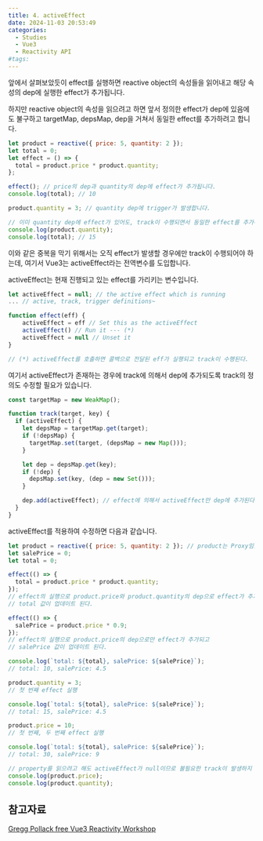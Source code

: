 ```yaml
---
title: 4. activeEffect
date: 2024-11-03 20:53:49
categories:
  - Studies
  - Vue3
  - Reactivity API
#tags:
---
```

앞에서 살펴보았듯이 effect를 실행하면 reactive object의 속성들을 읽어내고 해당 속성의 dep에 실행한 effect가 추가됩니다.

하지만 reactive object의 속성을 읽으려고 하면 앞서 정의한 effect가 dep에 있음에도 불구하고 targetMap, depsMap, dep을 거쳐서 동일한 effect를 추가하려고 합니다.

```js
let product = reactive({ price: 5, quantity: 2 });
let total = 0;
let effect = () => {
  total = product.price * product.quantity;
};

effect(); // price의 dep과 quantity의 dep에 effect가 추가됩니다.
console.log(total); // 10

product.quantity = 3; // quantity dep에 trigger가 발생합니다.

// 이미 quantity dep에 effect가 있어도, track이 수행되면서 동일한 effect를 추가하려고 합니다.
console.log(product.quantity);
console.log(total); // 15
```

이와 같은 중복을 막기 위해서는 오직 effect가 발생할 경우에만 track이 수행되어야 하는데, 여기서 Vue3는 activeEffect라는 전역변수를 도입합니다.

activeEffect는 현재 진행되고 있는 effect를 가리키는 변수입니다.

```js
let activeEffect = null; // the active effect which is running
... // active, track, trigger definitions~

function effect(eff) {
	activeEffect = eff // Set this as the activeEffect
	activeEffect() // Run it --- (*)
	activeEffect = null // Unset it
}

// (*) activeEffect를 호출하면 콜백으로 전달된 eff가 실행되고 track이 수행된다.
```

여기서 activeEffect가 존재하는 경우에 track에 의해서 dep에 추가되도록 track의 정의도 수정할 필요가 있습니다.

```js
const targetMap = new WeakMap();

function track(target, key) {
  if (activeEffect) {
    let depsMap = targetMap.get(target);
    if (!depsMap) {
      targetMap.set(target, (depsMap = new Map()));
    }

    let dep = depsMap.get(key);
    if (!dep) {
      depsMap.set(key, (dep = new Set()));
    }

    dep.add(activeEffect); // effect에 의해서 activeEffect만 dep에 추가된다.
  }
}
```

activeEffect를 적용하여 수정하면 다음과 같습니다.

```js
let product = reactive({ price: 5, quantity: 2 }); // product는 Proxy임을 기억하자.
let salePrice = 0;
let total = 0;

effect(() => {
  total = product.price * product.quantity;
});
// effect의 실행으로 product.price와 product.quantity의 dep으로 effect가 추가되고
// total 값이 업데이트 된다.

effect(() => {
  salePrice = product.price * 0.9;
});
// effect의 실행으로 product.price의 dep으로만 effect가 추가되고
// salePrice 값이 업데이트 된다.
```

```js
console.log(`total: ${total}, salePrice: ${salePrice}`);
// total: 10, salePrice: 4.5

product.quantity = 3;
// 첫 번째 effect 실행

console.log(`total: ${total}, salePrice: ${salePrice}`);
// total: 15, salePrice: 4.5

product.price = 10;
// 첫 번째, 두 번째 effect 실행

console.log(`total: ${total}, salePrice: ${salePrice}`);
// total: 30, salePrice: 9

// property를 읽으려고 해도 activeEffect가 null이므로 불필요한 track이 발생하지 않습니다.
console.log(product.price);
console.log(product.quantity);
```

## 참고자료

[Gregg Pollack free Vue3 Reactivity Workshop](https://www.youtube.com/watch?v=BfDQD4Y6W8c)